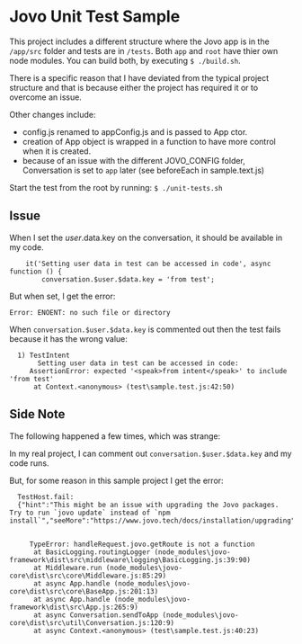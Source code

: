 # Jovo Unit Test Sample

This project includes a different structure where the Jovo app is in the `/app/src` folder and tests are in `/tests`. Both `app` and `root` have thier own node modules. You can build both, by executing `$ ./build.sh`.

There is a specific reason that I have deviated from the typical project structure and that is because either the project has required it or to overcome an issue.

Other changes include:
- config.js renamed to appConfig.js and is passed to App ctor.
- creation of App object is wrapped in a function to have more control when it is created.
- because of an issue with the different JOVO_CONFIG folder, Conversation is set to `app` later (see beforeEach in sample.text.js)

Start the test from the root by running: `$ ./unit-tests.sh`

## Issue

When I set the $user.$data.key on the conversation, it should be available in my code.

```
    it('Setting user data in test can be accessed in code', async function () {
        conversation.$user.$data.key = 'from test';
```

But when set, I get the error:

```
Error: ENOENT: no such file or directory
```

When `conversation.$user.$data.key` is commented out then the test fails because it has the wrong value:

```
  1) TestIntent
       Setting user data in test can be accessed in code:
     AssertionError: expected '<speak>from intent</speak>' to include 'from test'
      at Context.<anonymous> (test\sample.test.js:42:50)
```


## Side Note
The following happened a few times, which was strange:

In my real project, I can comment out `conversation.$user.$data.key` and my code runs. 

But, for some reason in this sample project I get the error:

```
  TestHost.fail: 
  {"hint":"This might be an issue with upgrading the Jovo packages. Try to run `jovo update` instead of `npm install`","seeMore":"https://www.jovo.tech/docs/installation/upgrading"}


     TypeError: handleRequest.jovo.getRoute is not a function
      at BasicLogging.routingLogger (node_modules\jovo-framework\dist\src\middleware\logging\BasicLogging.js:39:90)
      at Middleware.run (node_modules\jovo-core\dist\src\core\Middleware.js:85:29)
      at async App.handle (node_modules\jovo-core\dist\src\core\BaseApp.js:201:13)
      at async App.handle (node_modules\jovo-framework\dist\src\App.js:265:9)
      at async Conversation.sendToApp (node_modules\jovo-core\dist\src\util\Conversation.js:120:9)
      at async Context.<anonymous> (test\sample.test.js:40:23)
```


